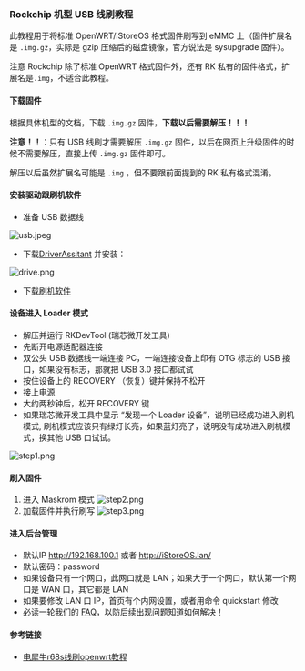 ### Rockchip 机型 USB 线刷教程
此教程用于将标准 OpenWRT/iStoreOS 格式固件刷写到 eMMC 上（固件扩展名是 `.img.gz`，实际是 gzip 压缩后的磁盘镜像，官方说法是 sysupgrade 固件）。

注意 Rockchip 除了标准 OpenWRT 格式固件外，还有 RK 私有的固件格式，扩展名是`.img`，不适合此教程。

#### 下载固件
根据具体机型的文档，下载 `.img.gz` 固件，**下载以后需要解压！！！**

**注意！！**：只有 USB 线刷才需要解压 `.img.gz` 固件，以后在网页上升级固件的时候不需要解压，直接上传 `.img.gz` 固件即可。

解压以后虽然扩展名可能是 `.img` ，但不要跟前面提到的 RK 私有格式混淆。

#### 安装驱动跟刷机软件

* 准备 USB 数据线

![usb.jpeg](./install/usb.png)

* 下载[DriverAssitant](https://fw.koolcenter.com/binary/other-tools/DriverAssitant_v5.1.1.zip) 并安装：

![drive.png](./install/r68s/drive.png)

* 下载[刷机软件](https://fw.koolcenter.com/binary/other-tools/RKDevTool_Release_v2.86.zip)

#### 设备进入 Loader 模式

* 解压并运行 RKDevTool (瑞芯微开发工具) 
* 先断开电源适配器连接
* 双公头 USB 数据线一端连接 PC，一端连接设备上印有 OTG 标志的 USB 接口，如果没有标志，那就把 USB 3.0 接口都试试
* 按住设备上的 RECOVERY （恢复）键并保持不松开
* 接上电源
* 大约两秒钟后，松开 RECOVERY 键
* 如果瑞芯微开发工具中显示 “发现一个 Loader 设备”，说明已经成功进入刷机模式, 刷机模式应该只有绿灯长亮，如果蓝灯亮了，说明没有成功进入刷机模式，换其他 USB 口试试。

![step1.png](./install/r68s/step1.png)

#### 刷入固件
1. 进入 Maskrom 模式
  ![step2.png](./install/r68s/step2.png)
2. 加载固件并执行刷写
  ![step3.png](./install/r68s/step3.png)

#### 进入后台管理

* 默认IP http://192.168.100.1 或者 http://iStoreOS.lan/
* 默认密码：password
* 如果设备只有一个网口，此网口就是 LAN；如果大于一个网口，默认第一个网口是 WAN 口，其它都是 LAN
* 如果要修改 LAN 口 IP，首页有个内网设置，或者用命令 quickstart 修改
* 必读一轮我们的 [FAQ](/zh/guide/istoreos/question.html)，以防后续出现问题知道如何解决！

#### 参考链接

* [电犀牛r68s线刷openwrt教程](https://supes.top/%E7%94%B5%E7%8A%80%E7%89%9Br68s%E7%BA%BF%E5%88%B7openwrt%E6%95%99%E7%A8%8B/)

